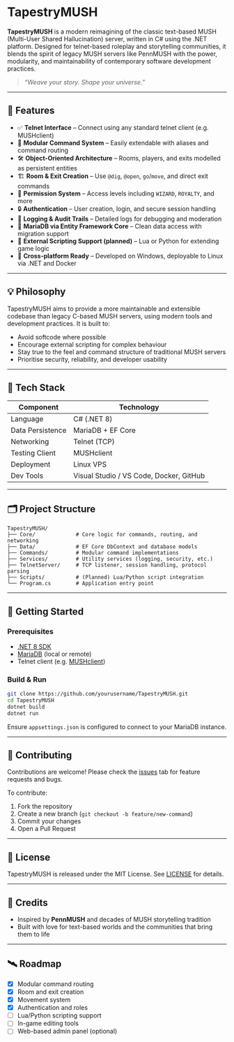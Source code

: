 # TapestryMUSH

**TapestryMUSH** is a modern reimagining of the classic text-based MUSH (Multi-User Shared Hallucination) server, written in C# using the .NET platform. Designed for telnet-based roleplay and storytelling communities, it blends the spirit of legacy MUSH servers like PennMUSH with the power, modularity, and maintainability of contemporary software development practices.

> _“Weave your story. Shape your universe.”_

---

## 🌌 Features

- ✅ **Telnet Interface** – Connect using any standard telnet client (e.g. MUSHclient)
- 🧩 **Modular Command System** – Easily extendable with aliases and command routing
- 🛠️ **Object-Oriented Architecture** – Rooms, players, and exits modelled as persistent entities
- 🏗️ **Room & Exit Creation** – Use `@dig`, `@open`, `go`/`move`, and direct exit commands
- 🧙 **Permission System** – Access levels including `WIZARD`, `ROYALTY`, and more
- 🔒 **Authentication** – User creation, login, and secure session handling
- 📜 **Logging & Audit Trails** – Detailed logs for debugging and moderation
- 💾 **MariaDB via Entity Framework Core** – Clean data access with migration support
- 🔧 **External Scripting Support (planned)** – Lua or Python for extending game logic
- 🚀 **Cross-platform Ready** – Developed on Windows, deployable to Linux via .NET and Docker

---

## 💡 Philosophy

TapestryMUSH aims to provide a more maintainable and extensible codebase than legacy C-based MUSH servers, using modern tools and development practices. It is built to:

- Avoid softcode where possible
- Encourage external scripting for complex behaviour
- Stay true to the feel and command structure of traditional MUSH servers
- Prioritise security, reliability, and developer usability

---

## 🧰 Tech Stack

| Component        | Technology       |
|------------------|------------------|
| Language         | C# (.NET 8)      |
| Data Persistence | MariaDB + EF Core|
| Networking       | Telnet (TCP)     |
| Testing Client   | MUSHclient       |
| Deployment       | Linux VPS        |
| Dev Tools        | Visual Studio / VS Code, Docker, GitHub |

---

## 🗂️ Project Structure

```
TapestryMUSH/
├── Core/             # Core logic for commands, routing, and networking
├── Data/             # EF Core DbContext and database models
├── Commands/         # Modular command implementations
├── Services/         # Utility services (logging, security, etc.)
├── TelnetServer/     # TCP listener, session handling, protocol parsing
├── Scripts/          # (Planned) Lua/Python script integration
└── Program.cs        # Application entry point
```

---

## 🚀 Getting Started

### Prerequisites

- [.NET 8 SDK](https://dotnet.microsoft.com/)
- [MariaDB](https://mariadb.org/) (local or remote)
- Telnet client (e.g. [MUSHclient](http://www.gammon.com.au/mushclient/))

### Build & Run

```bash
git clone https://github.com/yourusername/TapestryMUSH.git
cd TapestryMUSH
dotnet build
dotnet run
```

Ensure `appsettings.json` is configured to connect to your MariaDB instance.

---

## 👥 Contributing

Contributions are welcome! Please check the [issues](https://github.com/JayEeSea/TapestryMUSH/issues) tab for feature requests and bugs.

To contribute:

1. Fork the repository
2. Create a new branch (`git checkout -b feature/new-command`)
3. Commit your changes
4. Open a Pull Request

---

## 📜 License

TapestryMUSH is released under the MIT License. See [LICENSE](LICENSE) for details.

---

## 🌠 Credits

- Inspired by **PennMUSH** and decades of MUSH storytelling tradition  
- Built with love for text-based worlds and the communities that bring them to life

---

## 🛰️ Roadmap

- [x] Modular command routing
- [x] Room and exit creation
- [x] Movement system
- [x] Authentication and roles
- [ ] Lua/Python scripting support
- [ ] In-game editing tools
- [ ] Web-based admin panel (optional)
